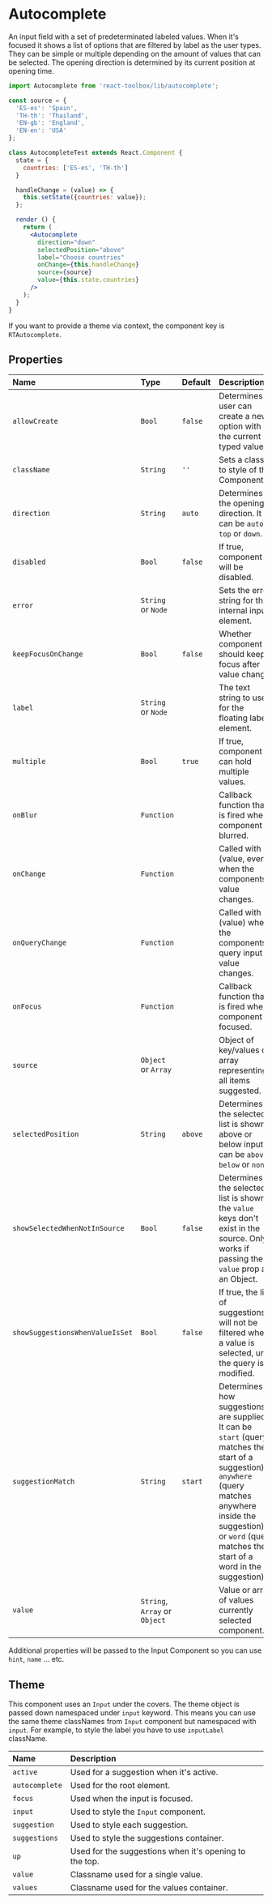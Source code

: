 # Autocomplete

An input field with a set of predeterminated labeled values. When it's focused it shows a list of options that are filtered by label as the user types. They can be simple or multiple depending on the amount of values that can be selected. The opening direction is determined by its current position at opening time.

<!-- example -->
```jsx
import Autocomplete from 'react-toolbox/lib/autocomplete';

const source = {
  'ES-es': 'Spain',
  'TH-th': 'Thailand',
  'EN-gb': 'England',
  'EN-en': 'USA'
};

class AutocompleteTest extends React.Component {
  state = {
    countries: ['ES-es', 'TH-th']
  }

  handleChange = (value) => {
    this.setState({countries: value});
  };

  render () {
    return (
      <Autocomplete
        direction="down"
        selectedPosition="above"
        label="Choose countries"
        onChange={this.handleChange}
        source={source}
        value={this.state.countries}
      />
    );
  }
}
```

If you want to provide a theme via context, the component key is `RTAutocomplete`.

## Properties

| Name                | Type      | Default         | Description|
|:-----|:-----|:-----|:-----|
| `allowCreate`                   | `Bool`                        | `false` | Determines if user can create a new option with the current typed value |
| `className`                     | `String`                      | `''`    | Sets a class to style of the Component.|
| `direction`                     | `String`                      | `auto`  | Determines the opening direction. It can be `auto`, `top` or `down`. |
| `disabled`                      | `Bool`                        | `false` | If true, component will be disabled. |
| `error`                         | `String` or `Node`            |         | Sets the error string for the internal input element. |
| `keepFocusOnChange`             | `Bool`                        | `false` | Whether component should keep focus after value change. |
| `label`                         | `String` or `Node`            |         | The text string to use for the floating label element. |
| `multiple`                      | `Bool`                        | `true`  | If true, component can hold multiple values. |
| `onBlur`                        | `Function`                    |         | Callback function that is fired when component is blurred. |
| `onChange`                      | `Function`                    |         | Called with (value, event) when the components's value changes. |
| `onQueryChange`                 | `Function`                    |         | Called with (value) when the components's query input value changes. |
| `onFocus`                       | `Function`                    |         | Callback function that is fired when component is focused. |
| `source`                        | `Object` or `Array`           |         | Object of key/values or array representing all items suggested. |
| `selectedPosition`              | `String`                      | `above` | Determines if the selected list is shown above or below input. It can be `above`, `below` or `none`. |
| `showSelectedWhenNotInSource`   | `Bool`                        | `false` | Determines if the selected list is shown if the `value` keys don't exist in the source. Only works if passing the `value` prop as an Object. |
| `showSuggestionsWhenValueIsSet` | `Bool`                        | `false` | If true, the list of suggestions will not be filtered when a value is selected, until the query is modified. |
| `suggestionMatch`               | `String`                      | `start` | Determines how suggestions are supplied. It can be `start` (query matches the start of a suggestion), `anywhere` (query matches anywhere inside the suggestion), or `word` (query matches the start of a word in the suggestion). |
| `value`                         | `String`, `Array` or `Object` |         | Value or array of values currently selected component. |

Additional properties will be passed to the Input Component so you can use `hint`, `name` ... etc.

## Theme

This component uses an `Input` under the covers. The theme object is passed down namespaced under `input` keyword. This means you can use the same theme classNames from `Input` component but namespaced with `input`. For example, to style the label you have to use `inputLabel` className.

| Name     | Description|
|:---------|:-----------|
| `active` | Used for a suggestion when it's active.|
| `autocomplete`  | Used for the root element.|
| `focus`   | Used when the input is focused.|
| `input`   | Used to style the `Input` component.|
| `suggestion`   | Used to style each suggestion.|
| `suggestions`   | Used to style the suggestions container.|
| `up`   | Used for the suggestions when it's opening to the top.|
| `value`   | Classname used for a single value.|
| `values`   | Classname used for the values container.|
